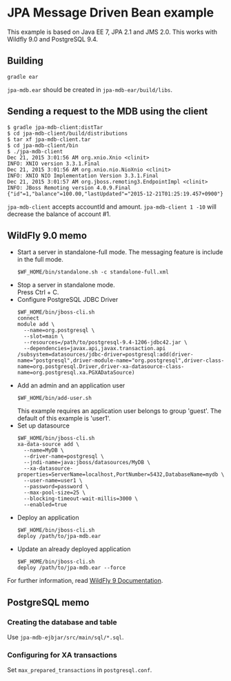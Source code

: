 JPA Message Driven Bean example
============
This example is based on Java EE 7, JPA 2.1 and JMS 2.0. This works with Wildfly 9.0 and PostgreSQL 9.4.

## Building
```shell
gradle ear
```
`jpa-mdb.ear` should be created in `jpa-mdb-ear/build/libs`.

## Sending a request to the MDB using the client
```shell
$ gradle jpa-mdb-client:distTar
$ cd jpa-mdb-client/build/distributions
$ tar xf jpa-mdb-client.tar
$ cd jpa-mdb-client/bin
$ ./jpa-mdb-client
Dec 21, 2015 3:01:56 AM org.xnio.Xnio <clinit>
INFO: XNIO version 3.3.1.Final
Dec 21, 2015 3:01:56 AM org.xnio.nio.NioXnio <clinit>
INFO: XNIO NIO Implementation Version 3.3.1.Final
Dec 21, 2015 3:01:57 AM org.jboss.remoting3.EndpointImpl <clinit>
INFO: JBoss Remoting version 4.0.9.Final
{"id"=1,"balance"=100.00,"lastUpdated"="2015-12-21T01:25:19.457+0900"}
```
`jpa-mdb-client` accepts accountId and amount. `jpa-mdb-client 1 -10` will decrease the balance of account #1.

## WildFly 9.0 memo

 * Start a server in standalone-full mode. The messaging feature is include in the full mode.<br>
   <pre><code>$WF_HOME/bin/standalone.sh -c standalone-full.xml</code></pre>
 * Stop a server in standalone mode.<br>
   Press Ctrl + C.
 * Configure PostgreSQL JDBC Driver<br>
   <pre><code>$WF_HOME/bin/jboss-cli.sh
   connect
   module add \
     --name=org.postgresql \
     --slot=main \
     --resources=/path/to/postgresql-9.4-1206-jdbc42.jar \
     --dependencies=javax.api,javax.transaction.api
   /subsystem=datasources/jdbc-driver=postgresql:add(driver-name="postgresql",driver-module-name="org.postgresql",driver-class-name=org.postgresql.Driver,driver-xa-datasource-class-name=org.postgresql.xa.PGXADataSource)</code></pre>
 * Add an admin and an application user<br>
   <pre><code>$WF_HOME/bin/add-user.sh</code></pre>
   This example requires an application user belongs to group 'guest'. The default of this example is 'user1'.
 * Set up datasource
   <pre><code>$WF_HOME/bin/jboss-cli.sh
   xa-data-source add \
     --name=MyDB \
     --driver-name=postgresql \
     --jndi-name=java:jboss/datasources/MyDB \
	 --xa-datasource-properties=ServerName=localhost,PortNumber=5432,DatabaseName=mydb \
     --user-name=user1 \
     --password=password \
     --max-pool-size=25 \
     --blocking-timeout-wait-millis=3000 \
     --enabled=true</code></pre>
 * Deploy an application<br>
   <pre><code>$WF_HOME/bin/jboss-cli.sh
   deploy /path/to/jpa-mdb.ear</code></pre>
 * Update an already deployed application<br>
   <pre><code>$WF_HOME/bin/jboss-cli.sh
   deploy /path/to/jpa-mdb.ear --force</code></pre>

For further information, read [WildFly 9 Documentation](https://docs.jboss.org/author/display/WFLY9/Documentation).

## PostgreSQL memo
### Creating the database and table
Use `jpa-mdb-ejbjar/src/main/sql/*.sql`.

### Configuring for XA transactions
Set `max_prepared_transactions` in `postgresql.conf`.
